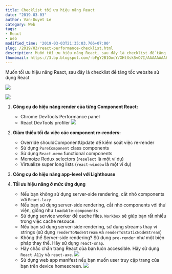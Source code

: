 ```yaml
---
title: Checklist tối ưu hiệu năng React
date: "2019-03-03"
author: Van-Duyet Le
category: Web
tags:
- React
- Web
modified_time: '2019-03-03T21:35:03.766+07:00'
slug: /2019/03/react-performance-checklist.html
description: Muốn tối ưu hiệu năng React, sau đây là checklist để tăng tốc website sử dụng React
thumbnail: https://3.bp.blogspot.com/-bFgY2B1OocY/XHtXsk5vO7I/AAAAAAAA6jw/58sdPt44VxEgItEdWIo6nhCaVnHsEbcmQCK4BGAYYCw/s1600/zoomed.png
---
```


Muốn tối ưu hiệu năng React, sau đây là checklist để tăng tốc website sử dụng React

![](https://3.bp.blogspot.com/-bFgY2B1OocY/XHtXsk5vO7I/AAAAAAAA6jw/58sdPt44VxEgItEdWIo6nhCaVnHsEbcmQCK4BGAYYCw/s640/zoomed.png)

![](https://3.bp.blogspot.com/-88w00Q65w1k/XHtYDuYn0CI/AAAAAAAA6j8/DmpotG_Kdhw7vQFdUmG61iic8hsErpG9wCK4BGAYYCw/s800/zoom-in-and-out-39ba82394205242af7c37ccb3a631f4d.gif)


1. **Công cụ do hiệu năng render của từng Component React:**
    - Chrome DevTools Performance panel
    - React DevTools profiler
    ![](https://2.bp.blogspot.com/-0U97Y5kWbSo/XHtYIHrQFFI/AAAAAAAA6kE/f4wpIccSVxYs2d0VXhN4fthLdJsePpOIgCK4BGAYYCw/s640/flame-chart-3046f500b9bfc052bde8b7b3b3cfc243-53c76.png)

2. **Giảm thiểu tối đa việc các component re-renders:**
    - Override shouldComponentUpdate để kiểm soát việc re-render
    - Sử dụng `PureComponent` class components
    - Sử dụng `React.memo` functional components
    - Memoize Redux selectors (`reselect` là một ví dụ)
    - Virtualize super long lists (`react-window` là một ví dụ)

3. **Công cụ đo hiệu năng app-level với Lighthouse**
4. **Tối ưu hiệu năng ở mức ứng dụng**

    - Nếu bạn không sử dụng server-side rendering, cắt nhỏ components với `React.lazy`
    - Nếu bạn sử dụng server-side rendering, cắt nhỏ components với thư viện, giống như `loadable-components`
    - Sử dụng service worker để cache files. `Workbox` sẽ giúp bạn rất nhiều trong việc cache resouce.
    - Nếu bạn sử dụng server-side rendering, sử dụng streams thay vì strings (sử dụng `renderToNodeStream` và `renderToStaticNodeStream`)
    - Không thể Server-side rendering? Sử dụng `pre-render` như một biện pháp thay thế. Hãy sử dụng `react-snap`.
    - Hãy chắc chắn trang React của bạn luôn accessible. Hãy sử dụng `React A11y` và `react-axe`.
    ![](https://3.bp.blogspot.com/--uiWbFavkUY/XHtXQ6MCMlI/AAAAAAAA6jk/85GdmBjk6TMbh6hTTD4uHcPADt_x0WxnQCK4BGAYYCw/s400/react-a11y.png)
    - Sử dụng web app manifest nếu bạn muốn user truy cập trang của bạn trên device homescreen.
    ![](https://1.bp.blogspot.com/-sRZFyclVMdk/XHtUZAojwwI/AAAAAAAA6jU/kO1B1tkD-Z86ONRfBVC318y4om4SG9_PgCLcBGAs/s400/webmanifest.png)